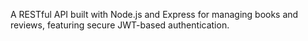 A RESTful API built with Node.js and Express for managing books and reviews, featuring secure JWT-based authentication.
